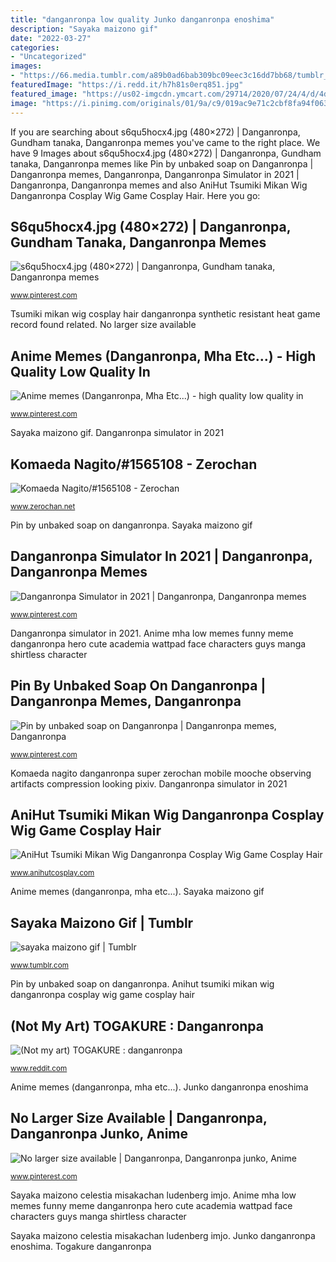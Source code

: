 ```yaml
---
title: "danganronpa low quality Junko danganronpa enoshima"
description: "Sayaka maizono gif"
date: "2022-03-27"
categories:
- "Uncategorized"
images:
- "https://66.media.tumblr.com/a89b0ad6bab309bc09eec3c16dd7bb68/tumblr_okajzdy5jo1udozn0o1_500.gifv"
featuredImage: "https://i.redd.it/h7h81s0erq851.jpg"
featured_image: "https://us02-imgcdn.ymcart.com/29714/2020/07/24/4/d/4d84d2bed0daf058.jpg"
image: "https://i.pinimg.com/originals/01/9a/c9/019ac9e71c2cbf8fa94f0639992542a3.png"
---
```


If you are searching about s6qu5hocx4.jpg (480×272) | Danganronpa, Gundham tanaka, Danganronpa memes you've came to the right place. We have 9 Images about s6qu5hocx4.jpg (480×272) | Danganronpa, Gundham tanaka, Danganronpa memes like Pin by unbaked soap on Danganronpa | Danganronpa memes, Danganronpa, Danganronpa Simulator in 2021 | Danganronpa, Danganronpa memes and also AniHut Tsumiki Mikan Wig Danganronpa Cosplay Wig Game Cosplay Hair. Here you go:

## S6qu5hocx4.jpg (480×272) | Danganronpa, Gundham Tanaka, Danganronpa Memes

![s6qu5hocx4.jpg (480×272) | Danganronpa, Gundham tanaka, Danganronpa memes](https://i.pinimg.com/736x/57/4f/f1/574ff1c45869dc177a484635bc59885c--super-danganronpa-games.jpg "Anime memes (danganronpa, mha etc...)")

<small>www.pinterest.com</small>

Tsumiki mikan wig cosplay hair danganronpa synthetic resistant heat game record found related. No larger size available

## Anime Memes (Danganronpa, Mha Etc...) - High Quality Low Quality In

![Anime memes (Danganronpa, Mha Etc...) - high quality low quality in](https://i.pinimg.com/originals/4a/94/27/4a9427b9eb86bc4945561570cfafa7ce.jpg "Komaeda nagito danganronpa super zerochan mobile mooche observing artifacts compression looking pixiv")

<small>www.pinterest.com</small>

Sayaka maizono gif. Danganronpa simulator in 2021

## Komaeda Nagito/#1565108 - Zerochan

![Komaeda Nagito/#1565108 - Zerochan](http://s1.zerochan.net/Komaeda.Nagito.600.1565108.jpg "Tanaka gundham despair")

<small>www.zerochan.net</small>

Pin by unbaked soap on danganronpa. Sayaka maizono gif

## Danganronpa Simulator In 2021 | Danganronpa, Danganronpa Memes

![Danganronpa Simulator in 2021 | Danganronpa, Danganronpa memes](https://i.pinimg.com/originals/b4/c8/5a/b4c85ab0353f5f8f92bb2ea83845c379.jpg "Pin by unbaked soap on danganronpa")

<small>www.pinterest.com</small>

Danganronpa simulator in 2021. Anime mha low memes funny meme danganronpa hero cute academia wattpad face characters guys manga shirtless character

## Pin By Unbaked Soap On Danganronpa | Danganronpa Memes, Danganronpa

![Pin by unbaked soap on Danganronpa | Danganronpa memes, Danganronpa](https://i.pinimg.com/originals/e3/30/ec/e330ec8a4b8b89e01eb025a1c465b0eb.jpg "Pin by unbaked soap on danganronpa")

<small>www.pinterest.com</small>

Komaeda nagito danganronpa super zerochan mobile mooche observing artifacts compression looking pixiv. Danganronpa simulator in 2021

## AniHut Tsumiki Mikan Wig Danganronpa Cosplay Wig Game Cosplay Hair

![AniHut Tsumiki Mikan Wig Danganronpa Cosplay Wig Game Cosplay Hair](https://us02-imgcdn.ymcart.com/29714/2020/07/24/4/d/4d84d2bed0daf058.jpg "Danganronpa simulator in 2021")

<small>www.anihutcosplay.com</small>

Anime memes (danganronpa, mha etc...). Sayaka maizono gif

## Sayaka Maizono Gif | Tumblr

![sayaka maizono gif | Tumblr](https://66.media.tumblr.com/a89b0ad6bab309bc09eec3c16dd7bb68/tumblr_okajzdy5jo1udozn0o1_500.gifv "Sayaka maizono celestia misakachan ludenberg imjo")

<small>www.tumblr.com</small>

Pin by unbaked soap on danganronpa. Anihut tsumiki mikan wig danganronpa cosplay wig game cosplay hair

## (Not My Art) TOGAKURE : Danganronpa

![(Not my art) TOGAKURE : danganronpa](https://i.redd.it/h7h81s0erq851.jpg "Pin by unbaked soap on danganronpa")

<small>www.reddit.com</small>

Anime memes (danganronpa, mha etc...). Junko danganronpa enoshima

## No Larger Size Available | Danganronpa, Danganronpa Junko, Anime

![No larger size available | Danganronpa, Danganronpa junko, Anime](https://i.pinimg.com/originals/01/9a/c9/019ac9e71c2cbf8fa94f0639992542a3.png "Tanaka gundham despair")

<small>www.pinterest.com</small>

Sayaka maizono celestia misakachan ludenberg imjo. Anime mha low memes funny meme danganronpa hero cute academia wattpad face characters guys manga shirtless character

Sayaka maizono celestia misakachan ludenberg imjo. Junko danganronpa enoshima. Togakure danganronpa
